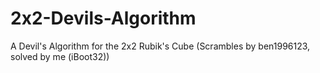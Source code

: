 # 2x2-Devils-Algorithm
A Devil's Algorithm for the 2x2 Rubik's Cube (Scrambles by ben1996123, solved by me (iBoot32))
